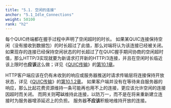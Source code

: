 ```yaml
---
title: "5.1. 空闲的连接"
anchor: "5.1_Idle_Connections"
weight: 50100
rank: "h2"
---
```


每个QUIC终端都在握手过程中声明了空闲超时的时长。
如果某QUIC连接保持空闲（没有接收到数据包）的时长超过了此值，那么对端将认为该连接已经被关闭。
如果现存的连接已经保持空闲状态的时长超过了在QUIC握手期间协商的空闲超时值，那么HTTP/3实现就要为新请求打开新的HTTP/3连接，并且在空闲时长临近该上限时也**应该**这么做；详见《[QUIC传输]()》的[第10.1章]()。

HTTP客户端应该在仍有未收到的响应或服务器推送时请求传输层将连接保持开放状态，详见《[QUIC传输]()》的[第10.1.2章]()。
如果客户端并没有在等待来自服务器的响应，那么比起花费资源维持一条可能再也用不上的连接，更应该允许空闲的连接因超时而关闭。
而网关则**可以**维持此连接，以防万一，而不是在将来重新建立连接时为服务器增添延迟上的负担。
服务器**不应该**积极地维持开放的连接。
